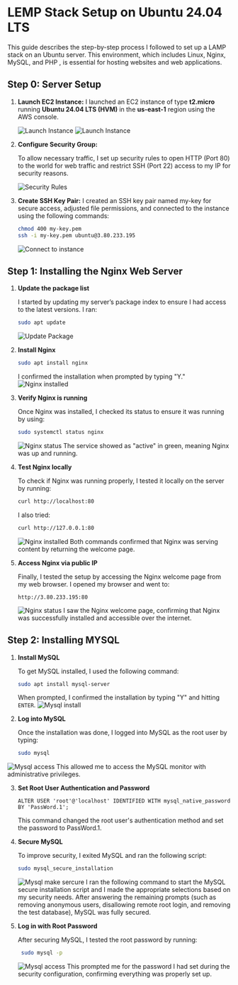 # LEMP Stack Setup on Ubuntu 24.04 LTS

This guide describes the step-by-step process I followed to set up a LAMP stack on an Ubuntu server. This environment, which includes Linux, Nginx, MySQL, and PHP , is essential for hosting websites and web applications.

## Step 0: Server Setup

1. **Launch EC2 Instance:**
   I launched an EC2 instance of type **t2.micro** running **Ubuntu 24.04 LTS (HVM)** in the **us-east-1** region using the AWS console.

   ![Launch Instance](./self_study/images/ec2_create.png)
   ![Launch Instance](./self_study/images/ec2_instance.png)

2. **Configure Security Group:**
 
   To allow necessary traffic, I set up security rules to open HTTP (Port 80) to the world for web traffic and restrict SSH (Port 22) access to my IP for security reasons.

   ![Security Rules](./self_study/images/security-rule.png)

3. **Create SSH Key Pair:**
   I created an SSH key pair named my-key for secure access, adjusted file permissions, and connected to the instance using the following commands:
     ```bash
     chmod 400 my-key.pem
     ssh -i my-key.pem ubuntu@3.80.233.195
     ```
    ![Connect to instance](./self_study/images/connect_instance.png)

## Step 1: Installing the Nginx Web Server

1. **Update the package list**

   I started by updating my server’s package index to ensure I had access to the latest versions. I ran:
   ```bash
   sudo apt update
   ```
   ![Update Package](./self_study/images/update_package.png)
2. **Install Nginx**

   ```bash
   sudo apt install nginx
   ```
   I confirmed the installation when prompted by typing "Y."
   ![Nginx installed](./self_study/images/nginx_installed.png)
   
3. **Verify Nginx is running**

   Once Nginx was installed, I checked its status to ensure it was running by using:
   ```bash
   sudo systemctl status nginx
   ```
   ![Nginx status](./self_study/images/nginx_running.png)
   The service showed as "active" in green, meaning Nginx was up and running.

4. **Test Nginx locally**

   To check if Nginx was running properly, I tested it locally on the server by running:
   ```bash
   curl http://localhost:80
   ```
   I also tried:
   ```bash
   curl http://127.0.0.1:80
   ```
   ![Nginx installed](./self_study/images/nginx_check.png)
   Both commands confirmed that Nginx was serving content by returning the welcome page.

5. **Access Nginx via public IP**

   Finally, I tested the setup by accessing the Nginx welcome page from my web browser. I opened my browser and went to:
   ```
   http://3.80.233.195:80
   ```
   ![Nginx status](./self_study/images/nginx_statuspng)
   I saw the Nginx welcome page, confirming that Nginx was successfully installed and accessible over the internet.

## Step 2: Installing MYSQL

1. **Install MySQL**

   To get MySQL installed, I used the following command:
   ```bash
   sudo apt install mysql-server
   ```
   When prompted, I confirmed the installation by typing "Y" and hitting `ENTER`.
   ![Mysql install](./self_study/images/mysql_istallng)

2. **Log into MySQL**

   Once the installation was done, I logged into MySQL as the root user by typing:
   ```bash
   sudo mysql
   ```
  ![Mysql access](./self_study/images/mysql_access)
  This allowed me to access the MySQL monitor with administrative privileges.

3. **Set Root User Authentication and Password**
   ```
   ALTER USER 'root'@'localhost' IDENTIFIED WITH mysql_native_password BY 'PassWord.1';
   ```
   This command changed the root user's authentication method and set the password to PassWord.1.
4. **Secure MySQL**

   To improve security, I exited MySQL and ran the following script:
   ```bash
   sudo mysql_secure_installation
   ```
   ![Mysql make sercure](./self_study/images/secure_db)
   I ran the following command to start the MySQL secure installation script and I made the appropriate selections based on my security needs. After answering the remaining prompts (such as removing anonymous users, disallowing remote root login, and removing the test database), MySQL was fully secured.

5. **Log in with Root Password**

   After securing MySQL, I tested the root password by running:
   ```bash
    sudo mysql -p
   ```
   ![Mysql access](./self_study/images/db_access)
   This prompted me for the password I had set during the security configuration, confirming everything was properly set up.

